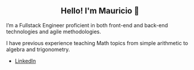 <div>
  <h2 align="center">Hello! I'm Mauricio 🚀</h2>
</div> 


<p>I’m a Fullstack Engineer proficient in both front-end and back-end technologies and agile methodologies.</p>
<p>I have previous experience teaching Math topics from simple arithmetic to algebra and trigonometry.</p>

<ul>
  <li><a href="https://www.linkedin.com/in/mauricio-guti%C3%A9rrez-leyva">LinkedIn</a></li>
</ul>
